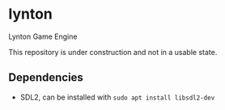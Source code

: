 # lynton

Lynton Game Engine

This repository is under construction and not in a usable state.

## Dependencies

- SDL2, can be installed with `sudo apt install libsdl2-dev`

